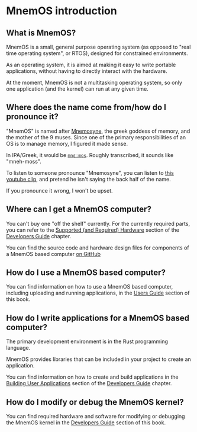 # MnemOS introduction

## What is MnemOS?

MnemOS is a small, general purpose operating system (as opposed to "real time operating system", or RTOS), designed for constrained environments.

As an operating system, it is aimed at making it easy to write portable applications, without having to directly interact with the hardware.

At the moment, MnemOS is not a multitasking operating system, so only one application (and the kernel) can run at any given time.

## Where does the name come from/how do I pronounce it?

"MnemOS" is named after [Mnemosyne](https://en.wikipedia.org/wiki/Mnemosyne), the greek goddess of memory, and the mother of the 9 muses. Since one of the primary responsibilities of an OS is to manage memory, I figured it made sense.

In IPA/Greek, it would be [`mnɛːmos`](https://en.wikipedia.org/wiki/Help:IPA/Greek). Roughly transcribed, it sounds like "mneh-moss".

To listen to someone pronounce "Mnemosyne", you can listen to [this youtube clip](https://www.youtube.com/watch?v=xliDJCBxHAo&t=939s), and pretend he isn't saying the back half of the name.

If you pronounce it wrong, I won't be upset.

## Where can I get a MnemOS computer?

You can't buy one "off the shelf" currently. For the currently required parts, you can refer to the [Supported (and Required) Hardware](./dev-guide/hardware.md) section of the [Developers Guide](./dev-guide/intro.md) chapter.

You can find the source code and hardware design files for components of a MnemOS based computer [on GitHub](https://github.com/jamesmunns/pellegrino)

## How do I use a MnemOS based computer?

You can find information on how to use a MnemOS based computer, including uploading and running applications, in the [Users Guide](./user-guide/intro.md) section of this book.

## How do I write applications for a MnemOS based computer?

The primary development environment is in the Rust programming language.

MnemOS provides libraries that can be included in your project to create an application.

You can find information on how to create and build applications in the [Building User Applications](./dev-guide/build-apps.md) section of the [Developers Guide](./dev-guide/intro.md) chapter.

## How do I modify or debug the MnemOS kernel?

You can find required hardware and software for modifying or debugging the MnemOS kernel in the [Developers Guide](./dev-guide/intro.md) section of this book.
